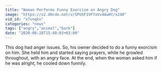 ```yaml
---
title: "Woman Performs Funny Exorcism on Angry Dog"
image: "https://s2.dmcdn.net/v/SPU5F1VF7xVv4AwHY/x240"
vid_id: "x7vnqkv"
categories: "news"
tags: ["angry","animal","bark"]
date: "2020-08-28T15:48:03+03:00"
---
```

This dog had anger issues. So, his owner decided to do a funny exorcism on him. She held him and started saying prayers, while he growled throughout, with an angry face. At the end, when the woman asked him if he was alright, he cooled down funnily.
